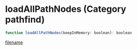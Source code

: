 # loadAllPathNodes (Category pathfind)

```js
function loadAllPathNodes(keepInMemory: boolean): boolean
```

[filename](loadAllPathNodes_m.md ':include')